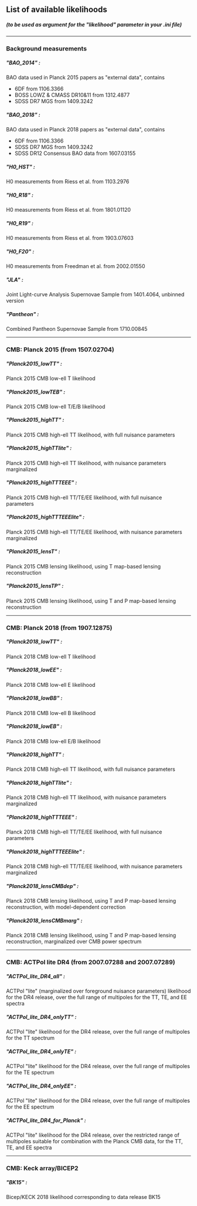 ## List of available likelihoods
##### (to be used as argument for the "likelihood" parameter in your .ini file)

-------------

### Background measurements

##### "BAO_2014" :
BAO data used in Planck 2015 papers as "external data", contains
- 6DF from 1106.3366
- BOSS LOWZ & CMASS DR10&11 from 1312.4877
- SDSS DR7 MGS from 1409.3242

##### "BAO_2018" :
BAO data used in Planck 2018 papers as "external data", contains
- 6DF from 1106.3366
- SDSS DR7 MGS from 1409.3242
- SDSS DR12 Consensus BAO data from 1607.03155

##### "H0_HST" :
H0 measurements from Riess et al. from 1103.2976

##### "H0_R18" :
H0 measurements from Riess et al. from 1801.01120

##### "H0_R19" :
H0 measurements from Riess et al. from 1903.07603

##### "H0_F20" :
H0 measurements from Freedman et al. from 2002.01550

##### "JLA" :
Joint Light-curve Analysis Supernovae Sample from 1401.4064, unbinned version

##### "Pantheon" :
Combined Pantheon Supernovae Sample from 1710.00845

-------------

### CMB: Planck 2015 (from 1507.02704)

##### "Planck2015_lowTT" :
Planck 2015 CMB low-ell T likelihood

##### "Planck2015_lowTEB" :
Planck 2015 CMB low-ell T/E/B likelihood

##### "Planck2015_highTT" :
Planck 2015 CMB high-ell TT likelihood, with full nuisance parameters

##### "Planck2015_highTTlite" :
Planck 2015 CMB high-ell TT likelihood, with nuisance parameters marginalized

##### "Planck2015_highTTTEEE" :
Planck 2015 CMB high-ell TT/TE/EE likelihood, with full nuisance parameters

##### "Planck2015_highTTTEEElite" :
Planck 2015 CMB high-ell TT/TE/EE likelihood, with nuisance parameters marginalized

##### "Planck2015_lensT" :
Planck 2015 CMB lensing likelihood, using T map-based lensing reconstruction

##### "Planck2015_lensTP" :
Planck 2015 CMB lensing likelihood, using T and P map-based lensing reconstruction

-------------

### CMB: Planck 2018 (from 1907.12875)

##### "Planck2018_lowTT" :
Planck 2018 CMB low-ell T likelihood

##### "Planck2018_lowEE" :
Planck 2018 CMB low-ell E likelihood

##### "Planck2018_lowBB" :
Planck 2018 CMB low-ell B likelihood

##### "Planck2018_lowEB" :
Planck 2018 CMB low-ell E/B likelihood

##### "Planck2018_highTT" :
Planck 2018 CMB high-ell TT likelihood, with full nuisance parameters

##### "Planck2018_highTTlite" :
Planck 2018 CMB high-ell TT likelihood, with nuisance parameters marginalized

##### "Planck2018_highTTTEEE" :
Planck 2018 CMB high-ell TT/TE/EE likelihood, with full nuisance parameters

##### "Planck2018_highTTTEEElite" :
Planck 2018 CMB high-ell TT/TE/EE likelihood, with nuisance parameters marginalized

##### "Planck2018_lensCMBdep" :
Planck 2018 CMB lensing likelihood, using T and P map-based lensing reconstruction, with model-dependent correction

##### "Planck2018_lensCMBmarg" :
Planck 2018 CMB lensing likelihood, using T and P map-based lensing reconstruction, marginalized over CMB power spectrum

-------------

### CMB: ACTPol lite DR4 (from 2007.07288 and 2007.07289)

##### "ACTPol_lite_DR4_all" :
ACTPol "lite" (marginalized over foreground nuisance parameters) likelihood for the DR4 release, over the full range of multipoles for the TT, TE, and EE spectra

##### "ACTPol_lite_DR4_onlyTT" :
ACTPol "lite" likelihood for the DR4 release, over the full range of multipoles for the TT spectrum

##### "ACTPol_lite_DR4_onlyTE" :
ACTPol "lite" likelihood for the DR4 release, over the full range of multipoles for the TE spectrum

##### "ACTPol_lite_DR4_onlyEE" :
ACTPol "lite" likelihood for the DR4 release, over the full range of multipoles for the EE spectrum

##### "ACTPol_lite_DR4_for_Planck" :
ACTPol "lite" likelihood for the DR4 release, over the restricted range of multipoles suitable for combination with the Planck CMB data, for the TT, TE, and EE spectra

-------------

### CMB: Keck array/BICEP2

##### "BK15" :
Bicep/KECK 2018 likelihood corresponding to data release BK15
